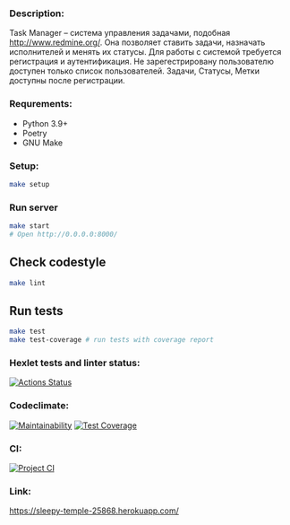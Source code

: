 ### Description:
Task Manager – система управления задачами, подобная http://www.redmine.org/. Она позволяет ставить задачи, назначать исполнителей и менять их статусы. Для работы с системой требуется регистрация и аутентификация.
Не зарегестрировану пользователю доступен только список пользователей.
Задачи, Статусы, Метки доступны после регистрации.

### Requrements:
* Python 3.9+
* Poetry
* GNU Make

### Setup:
```bash
make setup
```
### Run server
```bash
make start
# Open http://0.0.0.0:8000/
```

## Check codestyle

```bash
make lint
```

## Run tests

```bash
make test
make test-coverage # run tests with coverage report
```



### Hexlet tests and linter status:
[![Actions Status](https://github.com/Noboribetsu/python-project-lvl4/workflows/hexlet-check/badge.svg)](https://github.com/Noboribetsu/python-project-lvl4/actions)

### Codeclimate:
[![Maintainability](https://api.codeclimate.com/v1/badges/6b998c5b391bf7d8aacf/maintainability)](https://codeclimate.com/github/Noboribetsu/python-project-lvl4/maintainability)
[![Test Coverage](https://api.codeclimate.com/v1/badges/6b998c5b391bf7d8aacf/test_coverage)](https://codeclimate.com/github/Noboribetsu/python-project-lvl4/test_coverage)

### CI:
[![Project CI](https://github.com/Noboribetsu/python-project-lvl4/actions/workflows/projectci.yml/badge.svg)](https://github.com/Noboribetsu/python-project-lvl4/actions/workflows/projectci.yml)

### Link:
https://sleepy-temple-25868.herokuapp.com/
